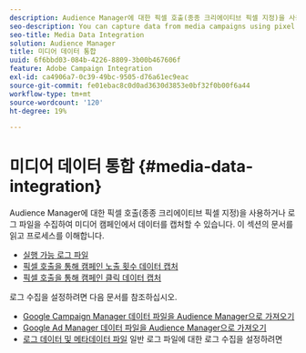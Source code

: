 ```yaml
---
description: Audience Manager에 대한 픽셀 호출(종종 크리에이티브 픽셀 지정)을 사용하거나 로그 파일을 수집하여 미디어 캠페인에서 데이터를 캡처할 수 있습니다.
seo-description: You can capture data from media campaigns using pixel calls to Audience Manager (often called pixeling the creative) or by ingesting log files.
seo-title: Media Data Integration
solution: Audience Manager
title: 미디어 데이터 통합
uuid: 6f6bbd03-084b-4226-8809-3b00b467606f
feature: Adobe Campaign Integration
exl-id: ca4906a7-0c39-49bc-9505-d76a61ec9eac
source-git-commit: fe01ebac8c0d0ad3630d3853e0bf32f0b00f6a44
workflow-type: tm+mt
source-wordcount: '120'
ht-degree: 19%

---
```


# 미디어 데이터 통합 {#media-data-integration}

Audience Manager에 대한 픽셀 호출(종종 크리에이티브 픽셀 지정)을 사용하거나 로그 파일을 수집하여 미디어 캠페인에서 데이터를 캡처할 수 있습니다. 이 섹션의 문서를 읽고 프로세스를 이해합니다.

<!-- c_camp_data_int.xml -->

* [실행 가능 로그 파일](/help/using/integration/media-data-integration/actionable-log-files.md)
* [픽셀 호출을 통해 캠페인 노출 횟수 데이터 캡처](/help/using/integration/media-data-integration/impression-data-pixels.md)
* [픽셀 호출을 통해 캠페인 클릭 데이터 캡처](/help/using/integration/media-data-integration/click-data-pixels.md)

로그 수집을 설정하려면 다음 문서를 참조하십시오.

* [Google Campaign Manager 데이터 파일을 Audience Manager으로 가져오기](/help/using/reporting/audience-optimization-reports/aor-advertisers/import-dcm.md)
* [Google Ad Manager 데이터 파일을 Audience Manager으로 가져오기 ](/help/using/reporting/audience-optimization-reports/aor-publishers/import-dfp.md)
* [로그 데이터 및 메타데이터 파일](/help/using/reporting/audience-optimization-reports/metadata-files-intro/metadata-files-intro.md) 일반 로그 파일에 대한 로그 수집을 설정하려면
